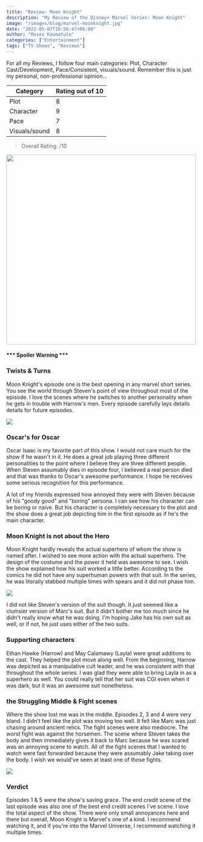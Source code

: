```yaml
---
title: "Review: Moon Knight"
description: "My Review of the Disney+ Marvel Series: Moon Knight"
image: "/images/blog/marvel-moonknight.jpg"
date: "2022-05-07T16:56:47+06:00"
author: "Moses Kaumatule"
categories: ["Entertainment"]
tags: ["TV Shows", "Reviews"]
---
```


For all my Reviews, I follow four main categories: Plot, Character Cast/Development, Pace/Consistent, visuals/sound. Remember this is just my personal, non-professional opinion...

Category | Rating out of 10
------------ | ------------
Plot | 8
Character | 9
Pace | 7
Visuals/sound | 8

> Overall Rating: /10
<!-- <cite>My Rating</cite> -->

<a href="http://www.youtube.com/watch?feature=player_embedded&v=x7Krla_UxRg
" target="_blank" id="pointer"><img src="http://img.youtube.com/vi/x7Krla_UxRg/0.jpg" width="500" id="pointer"/></a>

<h4 id='spoiler'>*** Spoiler Warning ***</h4>

### Twists & Turns
Moon Knight's episode one is the best opening in any marvel short series. You see the world through Steven's point of view throughout most of the episode. I love the scenes where he switches to another personality when he gets in trouble with Harrow's men. Every episode carefully lays details details for future episodes. 

![](https://c.tenor.com/6IkdjGgw5kIAAAAC/oscar-isaac-khonshu.gif)

### Oscar's for Oscar
Oscar Isaac is my favorite part of this show. I would not care much for the show if he wasn't in it. He does a great job playing three different personalities to the point where I believe they are three different people. When Steven assumably dies in episode four, I believed a real person died and that was thanks to Oscar's awesome performance. I hope he receives some serious recognition for this performance. 

A lot of my friends expressed how annoyed they were with Steven because of his "goody good" and "boring" persona. I can see how his character can be boring or naive. But his character is completely necessary to the plot and the show does a great job depicting him in the first episode as if he's the main character. 

### Moon Knight is not about the Hero
Moon Knight hardly reveals the actual superhero of whom the show is named after. I wished to see more action with the actual superhero. The design of the costume and the power it held was awesome to see. I wish the show explained how his suit worked a little better. According to the comics he did not have any superhuman powers with that suit. In the series, he was literally stabbed multiple times with spears and it did not phase him.

![](https://hedwig-cf.netmarble.com/forum-common/mherosgb/futurefight_en/545b98aa353549e9bee9172ac3ef7665_1649924294402.gif)

I did not like Steven's version of the suit though. It just seemed like a clumsier version of Marc's suit. But it didn't bother me too much since he didn't really know what he was doing. I'm hoping Jake has his own suit as well, or if not, he just uses either of the two suits.

### Supporting characters
Ethan Hawke (Harrow) and May Calamawy (Layla) were great additions to the cast. They helped the plot move along well. From the beginning, Harrow was depicted as a manipulative cult leader, and he was consistent with that throughout the whole series. I was glad they were able to bring Layla in as a superhero as well. You could really tell that her suit was CGI even when it was dark, but it was an awesome suit nonetheless. 

### the Struggling Middle & Fight scenes
Where the show lost me was in the middle. Episodes 2, 3 and 4 were very bland. I didn't feel like the plot was moving too well. It felt like Marc was just chasing around ancient relics. The fight scenes were also mediocre. The worst fight was against the horsemen. The scene where Steven takes the body and then immediately gives it back to Marc because he was scared was an annoying scene to watch. All of the fight scenes that I wanted to watch were fast forwarded because they were assumably Jake taking over the body. I wish we would've seen at least one of those fights. 

![](https://c.tenor.com/I5CU9AK_u3MAAAAd/moon-knight-i-see-you.gif)

### Verdict
Episodes 1 & 5 were the show's saving grace. The end credit scene of the last episode was also one of the best end credit scenes I've scene. I love the total aspect of the show. There were only small annoyances here and there but overall, Moon Knight is Marvel's one of a kind. I recommend watching it, and if you're into the Marvel Universe, I recommend watching it multiple times.


